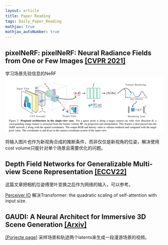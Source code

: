 ```yaml
---
layout: article
title: Paper Reading
tags: Daily_Paper_Reading
mathjax: true
mathjax_autoNumber: true
---
```



## pixelNeRF: pixelNeRF: Neural Radiance Fields from One or Few Images [[CVPR 2021]](https://openaccess.thecvf.com/content/CVPR2021/papers/Yu_pixelNeRF_Neural_Radiance_Fields_From_One_or_Few_Images_CVPR_2021_paper.pdf)
学习场景先验信息的NeRF
![](/blog/figs/2022-07-29-pixelnerf.png)

将输入图片也作为新视角合成的推断条件，而非仅仅是新视角的位姿，解决使用cost volume只能针对单个场景且需要优化的问题。

## Depth Field Networks for Generalizable Multi-view Scene Representation [[ECCV22]](https://arxiv.org/pdf/2207.14287.pdf)
这篇文章把相机位姿傅里叶变换之后作为网络的输入，可以参考。

[Perceiver IO](http://proceedings.mlr.press/v139/jaegle21a.html) 解决Transformer: the quadratic scaling of self-attention with input size.

## GAUDI: A Neural Architect for Immersive 3D Scene Generation [[Arxiv]](https://arxiv.org/pdf/2207.13751.pdf)
[[Porjecte page]](https://github.com/apple/ml-gaudi)
采样场景和轨迹两个latents来生成一段漫游场景的视频。
